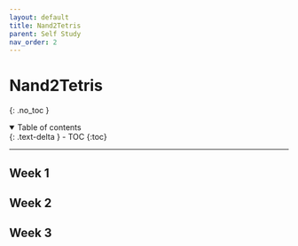 ```yaml
---
layout: default
title: Nand2Tetris
parent: Self Study
nav_order: 2
---
```


# Nand2Tetris
{: .no_toc }

<details open markdown="block">
  <summary>
    Table of contents
  </summary>
  {: .text-delta }
- TOC
{:toc}
</details>

---

## Week 1

## Week 2

## Week 3
